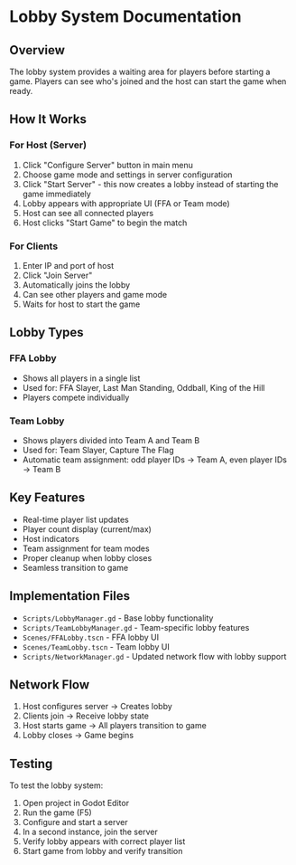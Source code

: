 # Lobby System Documentation

## Overview
The lobby system provides a waiting area for players before starting a game. Players can see who's joined and the host can start the game when ready.

## How It Works

### For Host (Server)
1. Click "Configure Server" button in main menu
2. Choose game mode and settings in server configuration
3. Click "Start Server" - this now creates a lobby instead of starting the game immediately
4. Lobby appears with appropriate UI (FFA or Team mode)
5. Host can see all connected players
6. Host clicks "Start Game" to begin the match

### For Clients
1. Enter IP and port of host
2. Click "Join Server"
3. Automatically joins the lobby
4. Can see other players and game mode
5. Waits for host to start the game

## Lobby Types

### FFA Lobby
- Shows all players in a single list
- Used for: FFA Slayer, Last Man Standing, Oddball, King of the Hill
- Players compete individually

### Team Lobby
- Shows players divided into Team A and Team B
- Used for: Team Slayer, Capture The Flag
- Automatic team assignment: odd player IDs → Team A, even player IDs → Team B

## Key Features
- Real-time player list updates
- Player count display (current/max)
- Host indicators
- Team assignment for team modes
- Proper cleanup when lobby closes
- Seamless transition to game

## Implementation Files
- `Scripts/LobbyManager.gd` - Base lobby functionality
- `Scripts/TeamLobbyManager.gd` - Team-specific lobby features
- `Scenes/FFALobby.tscn` - FFA lobby UI
- `Scenes/TeamLobby.tscn` - Team lobby UI
- `Scripts/NetworkManager.gd` - Updated network flow with lobby support

## Network Flow
1. Host configures server → Creates lobby
2. Clients join → Receive lobby state
3. Host starts game → All players transition to game
4. Lobby closes → Game begins

## Testing
To test the lobby system:
1. Open project in Godot Editor
2. Run the game (F5)
3. Configure and start a server
4. In a second instance, join the server
5. Verify lobby appears with correct player list
6. Start game from lobby and verify transition
